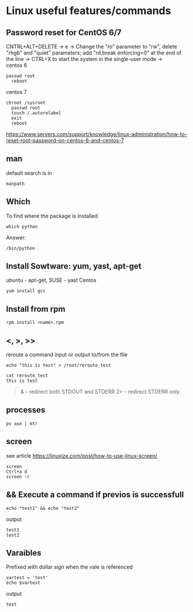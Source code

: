 # Linux useful features/commands
## Password reset for CentOS 6/7
CNTRL+ALT+DELETE -> e -> Change the "ro" parameter to "rw", delete "rhgb" and "quiet" parameters; add "rd.break enforcing=0" at the end of the line -> CTRL+X to start the system in the single-user mode ->  
centos 6
```
passwd root
  reboot
```
centos 7
```
chroot /sysroot
  passwd root
  touch /.autorelabel
  exit
  reboot
```
<https://www.servers.com/support/knowledge/linux-administration/how-to-reset-root-password-on-centos-6-and-centos-7>

## man
default search is in
```
manpath
```
## Which
To find where the package is installed   
```
which python
```
Answer:
```
/bin/python
```
## Install Sowtware: yum, yast, apt-get
ubuntu - apt-get, SUSE - yast
Centos
```
yum install gcc
```
## Install from rpm
```
rpm install <name>.rpm
```
## <, >, >>
reroute a command input or output to/from the file
```
echo "this is test" > /root/reroute_test

cat reroute_test
this is test
```
>& - redirect both STDOUT and STDERR
2> - redirect STDERR only

## processes
```
ps aux | mtr
```
## screen
see article <https://linuxize.com/post/how-to-use-linux-screen/>
```
screen
Ctrl+a d
screen -r
```

## && Execute a command if previos is successfull
```
echo "test1" && echo "test2"
```
output
```
test1
test2
```
## Varaibles
Prefixed with dollar sign when the vale is referenced

```
vartest = 'test'
echo $vartest
```
output
```
test
```


